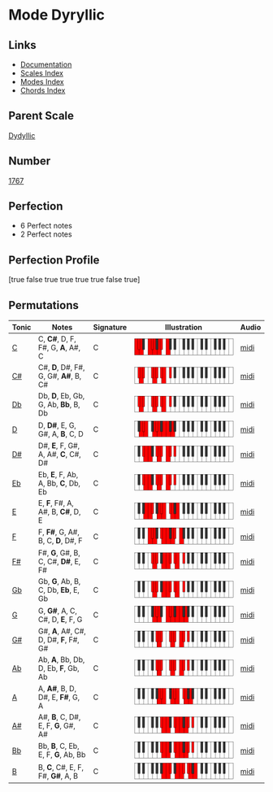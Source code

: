 # Mode Dyryllic

## Links

- [Documentation](index.md)
- [Scales Index](Scales.md)
- [Modes Index](Modes.md)
- [Chords Index](Chords.md)

## Parent Scale

[Dydyllic](ScaleDydyllic.md)

## Number

[1767](https://ianring.com/musictheory/scales/1767)

## Perfection

- 6 Perfect notes
- 2 Perfect notes

## Perfection Profile

[true false true true true true false true]

## Permutations

| Tonic | Notes | Signature | Illustration | Audio |
|-------|-------|-----------|--------------|-------|
| [C](ModeCNaturalDyryllic.md) | C, **C#**, D, F, F#, G, **A**, A#, C | C | ![CNaturalDyryllic](ModeCNaturalDyryllic.png) | [midi](https://github.com/edipermadi/music/blob/main/docs/ModeCNaturalDyryllic.mid?raw=true) |
| [C#](ModeCSharpDyryllic.md) | C#, **D**, D#, F#, G, G#, **A#**, B, C# | C | ![CSharpDyryllic](ModeCSharpDyryllic.png) | [midi](https://github.com/edipermadi/music/blob/main/docs/ModeCSharpDyryllic.mid?raw=true) |
| [Db](ModeDFlatDyryllic.md) | Db, **D**, Eb, Gb, G, Ab, **Bb**, B, Db | C | ![DFlatDyryllic](ModeDFlatDyryllic.png) | [midi](https://github.com/edipermadi/music/blob/main/docs/ModeDFlatDyryllic.mid?raw=true) |
| [D](ModeDNaturalDyryllic.md) | D, **D#**, E, G, G#, A, **B**, C, D | C | ![DNaturalDyryllic](ModeDNaturalDyryllic.png) | [midi](https://github.com/edipermadi/music/blob/main/docs/ModeDNaturalDyryllic.mid?raw=true) |
| [D#](ModeDSharpDyryllic.md) | D#, **E**, F, G#, A, A#, **C**, C#, D# | C | ![DSharpDyryllic](ModeDSharpDyryllic.png) | [midi](https://github.com/edipermadi/music/blob/main/docs/ModeDSharpDyryllic.mid?raw=true) |
| [Eb](ModeEFlatDyryllic.md) | Eb, **E**, F, Ab, A, Bb, **C**, Db, Eb | C | ![EFlatDyryllic](ModeEFlatDyryllic.png) | [midi](https://github.com/edipermadi/music/blob/main/docs/ModeEFlatDyryllic.mid?raw=true) |
| [E](ModeENaturalDyryllic.md) | E, **F**, F#, A, A#, B, **C#**, D, E | C | ![ENaturalDyryllic](ModeENaturalDyryllic.png) | [midi](https://github.com/edipermadi/music/blob/main/docs/ModeENaturalDyryllic.mid?raw=true) |
| [F](ModeFNaturalDyryllic.md) | F, **F#**, G, A#, B, C, **D**, D#, F | C | ![FNaturalDyryllic](ModeFNaturalDyryllic.png) | [midi](https://github.com/edipermadi/music/blob/main/docs/ModeFNaturalDyryllic.mid?raw=true) |
| [F#](ModeFSharpDyryllic.md) | F#, **G**, G#, B, C, C#, **D#**, E, F# | C | ![FSharpDyryllic](ModeFSharpDyryllic.png) | [midi](https://github.com/edipermadi/music/blob/main/docs/ModeFSharpDyryllic.mid?raw=true) |
| [Gb](ModeGFlatDyryllic.md) | Gb, **G**, Ab, B, C, Db, **Eb**, E, Gb | C | ![GFlatDyryllic](ModeGFlatDyryllic.png) | [midi](https://github.com/edipermadi/music/blob/main/docs/ModeGFlatDyryllic.mid?raw=true) |
| [G](ModeGNaturalDyryllic.md) | G, **G#**, A, C, C#, D, **E**, F, G | C | ![GNaturalDyryllic](ModeGNaturalDyryllic.png) | [midi](https://github.com/edipermadi/music/blob/main/docs/ModeGNaturalDyryllic.mid?raw=true) |
| [G#](ModeGSharpDyryllic.md) | G#, **A**, A#, C#, D, D#, **F**, F#, G# | C | ![GSharpDyryllic](ModeGSharpDyryllic.png) | [midi](https://github.com/edipermadi/music/blob/main/docs/ModeGSharpDyryllic.mid?raw=true) |
| [Ab](ModeAFlatDyryllic.md) | Ab, **A**, Bb, Db, D, Eb, **F**, Gb, Ab | C | ![AFlatDyryllic](ModeAFlatDyryllic.png) | [midi](https://github.com/edipermadi/music/blob/main/docs/ModeAFlatDyryllic.mid?raw=true) |
| [A](ModeANaturalDyryllic.md) | A, **A#**, B, D, D#, E, **F#**, G, A | C | ![ANaturalDyryllic](ModeANaturalDyryllic.png) | [midi](https://github.com/edipermadi/music/blob/main/docs/ModeANaturalDyryllic.mid?raw=true) |
| [A#](ModeASharpDyryllic.md) | A#, **B**, C, D#, E, F, **G**, G#, A# | C | ![ASharpDyryllic](ModeASharpDyryllic.png) | [midi](https://github.com/edipermadi/music/blob/main/docs/ModeASharpDyryllic.mid?raw=true) |
| [Bb](ModeBFlatDyryllic.md) | Bb, **B**, C, Eb, E, F, **G**, Ab, Bb | C | ![BFlatDyryllic](ModeBFlatDyryllic.png) | [midi](https://github.com/edipermadi/music/blob/main/docs/ModeBFlatDyryllic.mid?raw=true) |
| [B](ModeBNaturalDyryllic.md) | B, **C**, C#, E, F, F#, **G#**, A, B | C | ![BNaturalDyryllic](ModeBNaturalDyryllic.png) | [midi](https://github.com/edipermadi/music/blob/main/docs/ModeBNaturalDyryllic.mid?raw=true) |
